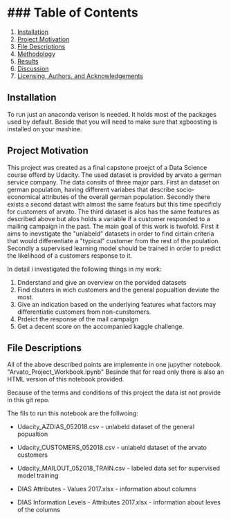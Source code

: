 # ### Table of Contents

1. [Installation](#installation)
2. [Project Motivation](#motivation)
3. [File Descriptions](#files)
4. [Methodology](#methodology)
5. [Results](#results)
6. [Discussion](#discussion)
7. [Licensing, Authors, and Acknowledgements](#licensing)

## Installation <a name="installation"></a>

To run just an anaconda verison is needed. It holds most of the packages used by default.
Beside that you will need to make sure that xgboosting is installed on your mashine. 
## Project Motivation <a name="motivation"></a>

This project was created as a final capstone proejct of a Data Science course offerd by Udacity. The used dataset is provided by arvato a german service company. The data consits of three major pars.
First an dataset on german population, having different variabes that describe socio-economical attributes of the overall german population. Secondly there exists a second datast with almost the same featurs but this time specificly for customers of arvato.
The third dataset is alos has the same features as described above but alos holds a variable if a customer responded to a mailing campaign in the past.
The main goal of this work is twofold.
First it aims to inevstigate the "unlabeld" datasets in order to find cirtain criteria that would differentiate a "typical" customer from the rest of the poulation. 
Secondly a supervised learning model should be trained in order to predict the likelihood of a customers response to it. 

In detail i investigated the following things in my work:

1. Dnderstand and give an overview on the porvided datasets
2. Find clsuters in wich customers and the general popualtion deviate the most. 
3. Give an indication based on the underlying features what factors may differentiatie customers from non-cunstomers. 
4. Prdeict the response of the mail campaign 
5. Get a decent score on the accompanied kaggle challenge. 

## File Descriptions <a name="files"></a>

All of the above described points are implemente in one jupyther notebook. "Arvato_Project_Workbook.ipynb"
Besinde that for read only there is also an HTML version of this notebook provided. 

Because of the terms and conditions of this project the data ist not provide in this git repo. 

The fils to run this notebook are the follwoing:

* Udacity_AZDIAS_052018.csv - unlabeld dataset of the general popualtion
* Udacity_CUSTOMERS_052018.csv - unlabeld dataset of the arvato customers
* Udacity_MAILOUT_052018_TRAIN.csv - labeled data set for supervised model training

* DIAS Attributes - Values 2017.xlsx - information about columns
* DIAS Information Levels - Attributes 2017.xlsx - information about leves of the columns
